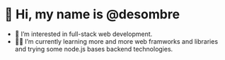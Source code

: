 # 👋 Hi, my name is @desombre
- 🔎 I’m interested in full-stack web development. 
- 👨‍🎓 I’m currently learning more and more web framworks and libraries and trying some node.js bases backend technologies.

<!---
desombre/desombre is a ✨ special ✨ repository because its `README.md` (this file) appears on your GitHub profile.
You can click the Preview link to take a look at your changes.
--->
